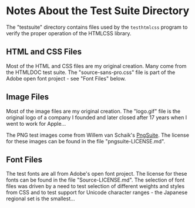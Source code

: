 Notes About the Test Suite Directory
====================================

The "testsuite" directory contains files used by the `testhtmlcss` program to
verify the proper operation of the HTMLCSS library.


HTML and CSS Files
------------------

Most of the HTML and CSS files are my original creation.  Many come from the
HTMLDOC test suite.  The "source-sans-pro.css" file is part of the Adobe open
font project - see "Font Files" below.


Image Files
-----------

Most of the image files are my original creation.  The "logo.gif" file is the
original logo of a company I founded and later closed after 17 years when I
went to work for Apple...

The PNG test images come from Willem van Schaik's
[PngSuite](http://www.schaik.com/pngsuite/).  The license for these images can
be found in the file "pngsuite-LICENSE.md".


Font Files
----------

The test fonts are all from Adobe's open font project.  The license for these
fonts can be found in the file "Source-LICENSE.md".  The selection of font files
was driven by a need to test selection of different weights and styles from CSS
and to test support for Unicode character ranges - the Japanese regional set is
the smallest...

